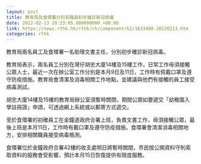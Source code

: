 ```yaml
---
layout: post
title: 教育局及食環署分別有職員初步確診新冠病毒
date: 2022-02-13 20:23:05.000000000 +08:00
link: https://news.rthk.hk/rthk/ch/component/k2/1633488-20220213.htm
categories: rthk
---
```


教育局兩名員工及食環署一名助理文書主任，分別初步確診新冠病毒。

教育局表示，兩名員工分別在灣仔胡忠大廈14樓及15樓工作，日常工作毋須接觸公眾人士，最近一次在辦公室工作分別是本月9日及11日，工作時有佩戴口罩及遵守防疫措施。教育局會清潔及消毒相關工作地點，並建議與他們有接觸的員工接受病毒測試。

胡忠大廈14樓及15樓的教育局辦公室須暫時關閉，期間公眾如要遞交「幼稚園入學註冊證」申請，可透過網上系統或以郵寄方式遞交。

至於食環署的初確員工在金鐘道政府合署上班，負責文書工作，毋須接觸公眾，最後上班是本月11日，工作時有戴口罩及遵守防疫措施。食環署會清潔消毒相關地方，安排相關職員接受病毒檢測。

食環署位於金鐘政府合署42樓的收支處明日將暫時關閉，市民按公開資料守則索取資料的服務會受影響，預計本月15日恢復提供有限度服務。
